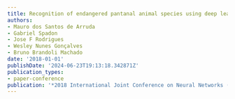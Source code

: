```yaml
---
title: Recognition of endangered pantanal animal species using deep learning methods
authors:
- Mauro dos Santos de Arruda
- Gabriel Spadon
- Jose F Rodrigues
- Wesley Nunes Gonçalves
- Bruno Brandoli Machado
date: '2018-01-01'
publishDate: '2024-06-23T19:13:18.342871Z'
publication_types:
- paper-conference
publication: '*2018 International Joint Conference on Neural Networks (IJCNN)*'
---
```

